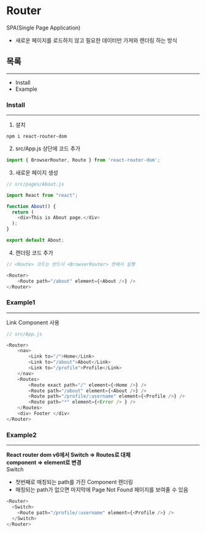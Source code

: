 # Router
SPA(Single Page Application)  
- 새로운 페이지를 로드하지 않고 필요한 데이터만 가져와 렌더링 하는 방식

## 목록
---
* Install
* Example

### Install
---
1. 설치
```
npm i react-router-dom
```

2. src/App.js 상단에 코드 추가
```js
import { BrowserRouter, Route } from 'react-router-dom';
```

3. 새로운 페이지 생성 
```js
// src/pages/About.js

import React from "react";

function About() {
  return (
    <div>This is About page.</div>
  );
}

export default About;
```

4. 렌더링 코드 추가
```js
// <Route> 코드는 반드시 <BrowserRouter> 안에서 실행

<Router>
    <Route path="/about" element={<About />} />
</Router>
```

### Example1
---
Link Component 사용
```js
// src/App.js

<Router>
    <nav>
        <Link to="/">Home</Link>
        <Link to="/about">About</Link>
        <Link to="/profile">Profile</Link>
    </nav>
    <Routes>
        <Route exact path="/" element={<Home />} />
        <Route path="/about" element={<About />} />
        <Route path="/profile/:username" element={<Profile />} />
        <Route path="*" element={<Error /> } />
    </Routes>
    <div> Footer </div>
</Router>
```

### Example2
---
**React router dom v6에서 Switch => Routes로 대체**  
**component => element로 변경**  
Switch
* 첫번째로 매칭되는 path를 가진 Component 렌더링
* 매칭되는 path가 없으면 마지막에 Page Not Found 페이지를 보여줄 수 있음
```js
<Router>
  <Switch>
    <Route path="/profile/:username" element={<Profile />} />
  </Switch>
</Router>
```